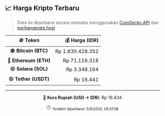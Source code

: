 

<!-- HARGA_KRIPTO -->
## 📈 Harga Kripto Terbaru

> Data ini diperbarui secara otomatis menggunakan [CoinGecko API](https://www.coingecko.com/) dan [exchangerate.host](https://exchangerate.host/)

<div align="center">

| 🪙 Token | 💰 Harga (IDR) |
|:------:|---------------:|
| 🟠 **Bitcoin (BTC)**   | Rp 1.830.428.352 |
| 🔵 **Ethereum (ETH)**  | Rp 71.116.318 |
| 🟣 **Solana (SOL)**    | Rp 3.348.164 |
| 🟢 **Tether (USDT)**   | Rp 16.441 |

---

💱 **Kurs Rupiah (USD → IDR)**: Rp 16.434

🕒 <sub>Terakhir diperbarui: 5/9/2025, 09.37.08</sub>

</div>
<!-- /HARGA_KRIPTO -->